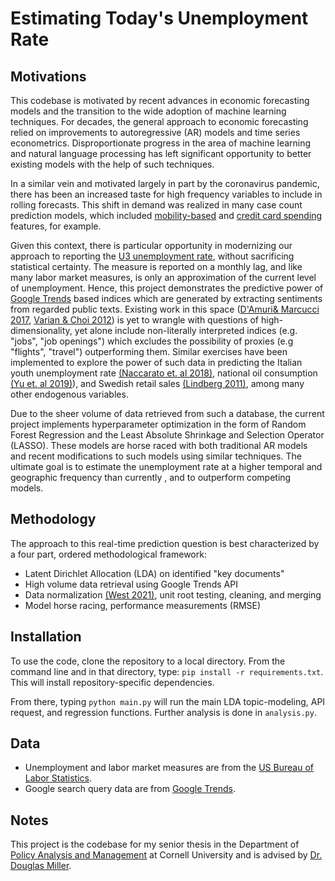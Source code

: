 # Estimating Today's Unemployment Rate

## Motivations
This codebase is motivated by recent advances in economic forecasting models and the
transition to the wide adoption of machine learning techniques. For decades, the general
approach to economic forecasting relied on improvements to autoregressive (AR) models
and time series econometrics. Disproportionate progress in the area of machine learning
and natural language processing has left significant opportunity to better existing models
with the help of such techniques.

In a similar vein and motivated largely in part by the coronavirus pandemic, there
has been an increased taste for high frequency variables to include in rolling forecasts.
This shift in demand was realized in many case count prediction models, which included
[mobility-based](https://covid-mobility.stanford.edu/) and [credit card spending](https://hbr.org/2020/11/a-better-model-for-economic-forecasting-during-the-pandemic) features, for example.

Given this context, there is particular opportunity in modernizing our approach to reporting
the [U3 unemployment rate](https://fred.stlouisfed.org/series/UNRATE), without sacrificing statistical certainty.
The measure is reported on a monthly lag, and like many labor market measures, is only an approximation of the current level of unemployment. Hence, this project demonstrates the predictive power of [Google Trends](https://trends.google.com/trends/?geo=US) based indices which are generated by extracting sentiments from regarded public texts. Existing work in this space ([D'Amuri& Marcucci 2017](https://ideas.repec.org/p/bdi/wptemi/td_891_12.html), [Varian & Choi 2012](https://onlinelibrary.wiley.com/doi/abs/10.1111/j.1475-4932.2012.00809.x)) is yet to wrangle with questions of high-dimensionality, yet alone include non-literally interpreted indices (e.g. "jobs",
"job openings") which excludes the possibility of proxies (e.g "flights", "travel") outperforming them. Similar exercises have been implemented to explore the power of such data in predicting the Italian youth unemployment rate [(Naccarato et. al 2018)](https://www.sciencedirect.com/science/article/abs/pii/S0040162517316049), national oil consumption [(Yu et. al 2019)](https://ideas.repec.org/a/eee/intfor/v35y2019i1p213-223.html)), and Swedish retail sales [(Lindberg 2011)](https://helda.helsinki.fi/handle/10138/153285), among many other endogenous variables.  

Due to the sheer volume of data retrieved from such a database, the current project implements hyperparameter optimization in the form of Random Forest Regression and the Least Absolute Shrinkage and Selection Operator (LASSO). These models are horse raced with both traditional AR models and recent modifications to such
models using similar techniques. The ultimate goal is to estimate the unemployment rate at a higher
temporal and geographic frequency than currently , and to outperform competing models.

## Methodology
The approach to this real-time prediction question is best characterized by a four part, ordered
methodological framework:
- Latent Dirichlet Allocation (LDA) on identified "key documents"
- High volume data retrieval using Google Trends API
- Data normalization [(West 2021)](https://arxiv.org/pdf/2007.13861.pdf), unit root testing, cleaning, and merging
- Model horse racing, performance measurements (RMSE)


## Installation
To use the code, clone the repository to a local directory. From the command line and in that
directory, type: `pip install -r requirements.txt`. This will install repository-specific dependencies.

From there, typing `python main.py` will run the main LDA topic-modeling, API request,
and regression functions. Further analysis is done in `analysis.py`.


## Data
* Unemployment and labor market measures are from the [US Bureau of Labor Statistics](https://www.bls.gov/).
* Google search query data are from [Google Trends](https://trends.google.com/trends/?geo=US).


## Notes
This project is the codebase for my senior thesis in the Department of [Policy Analysis and Management](https://www.human.cornell.edu/pam)
at Cornell University and is advised by [Dr. Douglas Miller](https://www.nber.org/people/douglas_miller?page=1&perPage=50).
